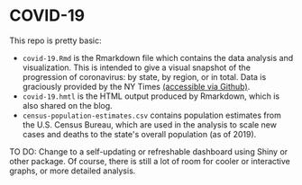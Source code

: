 # COVID-19

This repo is pretty basic: 
 - `covid-19.Rmd` is the Rmarkdown file which contains the data analysis and visualization. This is intended to give a visual snapshot of the progression of coronavirus: by state, by region, or in total. Data is graciously provided by the NY Times [(accessible via Github)](https://github.com/nytimes/covid-19-data).
 - `covid-19.hmtl` is the HTML output produced by Rmarkdown, which is also shared on the blog.
 - `census-population-estimates.csv` contains population estimates from the U.S. Census Bureau, which are used in the analysis to scale new cases and deaths to the state's overall population (as of 2019).

TO DO: Change to a self-updating or refreshable dashboard using Shiny or other package. Of course, there is still a lot of room for cooler or interactive graphs, or more detailed analysis.
